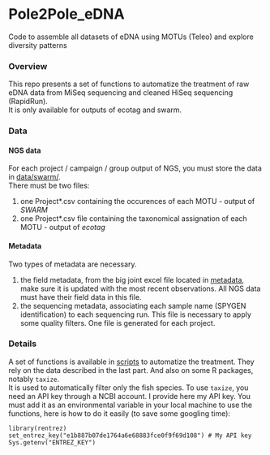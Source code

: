# Pole2Pole_eDNA

Code to assemble all datasets of eDNA using MOTUs (Teleo) and explore diversity patterns

### Overview

This repo presents a set of functions to automatize the treatment of raw eDNA data from MiSeq sequencing and cleaned HiSeq sequencing (RapidRun).   
It is only available for outputs of ecotag and swarm.   

### Data

#### NGS data

For each project / campaign / group output of NGS, you must store the data in [data/swarm/](data/All/).  
There must be two files:  
1. one Project\*.csv containing the occurences of each MOTU - output of *SWARM*
2. one Project\*.csv file containing the taxonomical assignation of each MOTU - output of *ecotag*

#### Metadata

Two types of metadata are necessary.  
1. the field metadata, from the big joint excel file located in [metadata](metadata), make sure it is updated with the most recent observations. All NGS data must have their field data in this file. 
2. the sequencing metadata, associating each sample name (SPYGEN identification) to each sequencing run. This file is necessary to apply some quality filters. One file is generated for each project. 

### Details

A set of functions is available in [scripts](scripts) to automatize the treatment. 
They rely on the data described in the last part. And also on some R packages, notably `taxize`.  
It is used to automatically filter only the fish species. To use `taxize`, you need an API key through a NCBI account. 
I provide here my API key. You must add it as an environmental variable in your local machine to use the functions, here is how to do it easily (to save some googling time):

```
library(rentrez)
set_entrez_key("e1b887b07de1764a6e68883fce0f9f69d108") # My API key
Sys.getenv("ENTREZ_KEY") 
```
